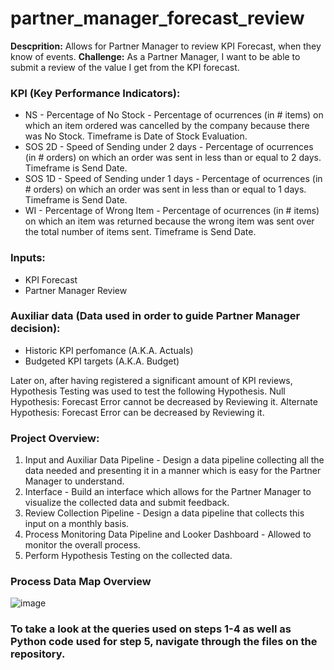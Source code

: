 # partner_manager_forecast_review

**Descprition:** Allows for Partner Manager to review KPI Forecast, when they know of events.
**Challenge:** As a Partner Manager, I want to be able to submit a review of the value I get from the KPI forecast.

### KPI (Key Performance Indicators):
- NS - Percentage of No Stock - Percentage of ocurrences (in # items) on which an item ordered was cancelled by the company because there was No Stock. Timeframe is Date of Stock Evaluation.
- SOS 2D - Speed of Sending under 2 days - Percentage of ocurrences (in # orders) on which an order was sent in less than or equal to 2 days. Timeframe is Send Date.
- SOS 1D - Speed of Sending under 1 days - Percentage of ocurrences (in # orders) on which an order was sent in less than or equal to 1 days. Timeframe is Send Date.
- WI - Percentage of Wrong Item - Percentage of ocurrences (in # items) on which an item was returned because the wrong item was sent over the total number of items sent. Timeframe is Send Date.

### Inputs:
- KPI Forecast
- Partner Manager Review

### Auxiliar data (Data used in order to guide Partner Manager decision):
- Historic KPI perfomance (A.K.A. Actuals)
- Budgeted KPI targets (A.K.A. Budget)

Later on, after having registered a significant amount of KPI reviews, Hypothesis Testing was used to test the following Hypothesis.
Null Hypothesis: Forecast Error cannot be decreased by Reviewing it.
Alternate Hypothesis: Forecast Error can be decreased by Reviewing it.

### Project Overview:
1. Input and Auxiliar Data Pipeline - Design a data pipeline collecting all the data needed and presenting it in a manner which is easy for the Partner Manager to understand.
2. Interface - Build an interface which allows for the Partner Manager to visualize the collected data and submit feedback.
3. Review Collection Pipeline - Design a data pipeline that collects this input on a monthly basis.
4. Process Monitoring Data Pipeline and Looker Dashboard - Allowed to monitor the overall process.
5. Perform Hypothesis Testing on the collected data.

### Process Data Map Overview
![image](https://user-images.githubusercontent.com/101900632/208505152-6bf1b9c3-af52-479f-b9fb-201b960d86eb.png)

### To take a look at the queries used on steps 1-4 as well as Python code used for step 5, navigate through the files on the repository.


